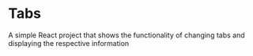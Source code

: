# Tabs

A simple React project that shows the functionality of changing tabs and displaying the respective information
